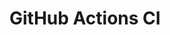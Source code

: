 # GitHub Actions CI














































































































































































































































































































































































































































































































































































































































































































































































































































































































































































































































































































































































































































































































































































































































































































































































































































































































































































































































































































































































































































































































































































































































































































































































































































































































































































































































































































































































































































































































































































































































































































































































































































